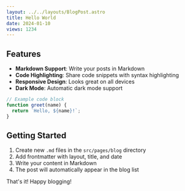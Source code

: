 ```yaml
---
layout: ../../layouts/BlogPost.astro
title: Hello World
date: 2024-01-10
views: 1234
---
```


## Features

- **Markdown Support**: Write your posts in Markdown
- **Code Highlighting**: Share code snippets with syntax highlighting
- **Responsive Design**: Looks great on all devices
- **Dark Mode**: Automatic dark mode support

```javascript
// Example code block
function greet(name) {
  return `Hello, ${name}!`;
}
```

## Getting Started

1. Create new `.md` files in the `src/pages/blog` directory
2. Add frontmatter with layout, title, and date
3. Write your content in Markdown
4. The post will automatically appear in the blog list

That's it! Happy blogging!

